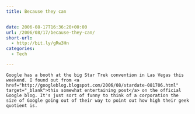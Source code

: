 ```yaml
---
title: Because they can


date: 2006-08-17T16:36:20+00:00
url: /2006/08/17/because-they-can/
short-url:
  - http://bit.ly/gRw3Hn
categories:
  - Tech

---
```

<div class='microid-mailto+http:sha1:c9e190b0ac77032411b386a1206557366b69919c'>
  
    Google has a booth at the big Star Trek convention in Las Vegas this weekend. I found out from <a href="http://googleblog.blogspot.com/2006/08/stardate-081706.html" target="_blank">this somewhat entertaining post</a> on the official Google blog. It's just sort of funny to think of a corporation the size of Google going out of their way to point out how high their geek quotient is.
  
